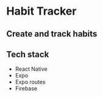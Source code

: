 # Habit Tracker

## Create and track habits

## Tech stack
- React Native
- Expo
- Expo routes
- Firebase
